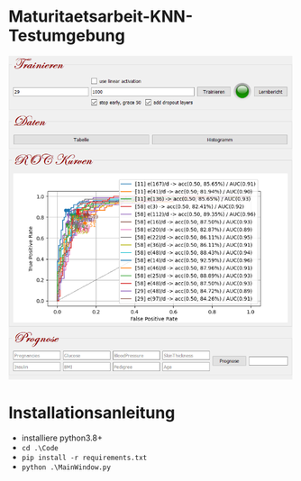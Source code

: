 # Maturitaetsarbeit-KNN-Testumgebung

![Screenshot](https://github.com/ABach6a/Maturitaetsarbeit-KNN-Testumgebung/blob/main/Screenshot-GUI.png)

# Installationsanleitung

* installiere python3.8+
* `cd .\Code`
* `pip install -r requirements.txt`
* `python .\MainWindow.py`